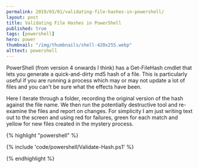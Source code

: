 ```yaml
---
permalink: 2019/03/01/validating-file-hashes-in-powershell/
layout: post
title: Validating File Hashes in PowerShell
published: true
tags: [powershell]
hero: power
thumbnail: "/img/thumbnails/shell-420x255.webp"
alttext: powershell
---
```


PowerShell (from version 4 onwards I think) has a Get-FileHash cmdlet that lets you generate a quick-and-dirty
md5 hash of a file. This is particularly useful if you are running a process which may or may not update a lot of
files and you can't be sure what the effects have been.

Here I iterate through a folder, recording the original version of the hash against the file name. We then run the
potentially destructive tool and re-examine the files and report on changes. For simplicity I am just writing text out
to the screen and using red for failures, green for each match and yellow for new files created in the mystery process.

{% highlight "powershell" %}

{% include 'code/powershell/Validate-Hash.ps1' %}

{% endhighlight %}
